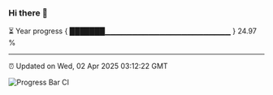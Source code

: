 ### Hi there 👋

⏳ Year progress { ███████▁▁▁▁▁▁▁▁▁▁▁▁▁▁▁▁▁▁▁▁▁▁▁ } 24.97 %

---

⏰ Updated on Wed, 02 Apr 2025 03:12:22 GMT

![Progress Bar CI](https://github.com/IshwaranRudhara/GIT-ACTION/workflows/Progress%20Bar%20CI/badge.svg)
